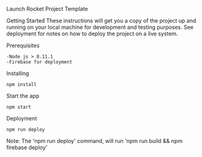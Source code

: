 Launch Rocket Project Template


Getting Started
These instructions will get you a copy of the project up and running on your local machine for development and testing purposes. See deployment for notes on how to deploy the project on a live system.

Prerequisites
```
-Node js > 8.11.1
-Firebase for deployment

```

Installing
```
npm install 

```

Start the app

```
npm start

```
Deployment

```
npm run deploy

```
Note: The 'npm run deploy' command, will run 'npm run build && npm firebase deploy'
